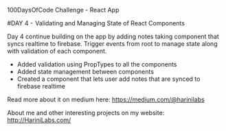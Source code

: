 100DaysOfCode Challenge - React App

#DAY 4 -  Validating and Managing State of React Components

Day 4 continue building on the app by adding notes taking component that syncs realtime to firebase. Trigger events from root to manage state along with validation of each component. 

- Added validation using PropTypes to all the components
- Added state management between components
- Created a component that lets user add notes that are synced to firebase realtime

Read more about it on medium here: https://medium.com/@harinilabs

About me and other interesting projects on my website: http://HariniLabs.com/
